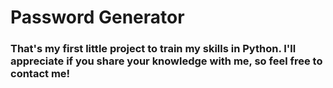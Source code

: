 # Password Generator

### That's my first little project to train my skills in Python. I'll appreciate if you share your knowledge with me, so feel free to contact me! 

